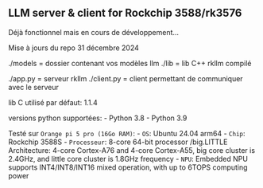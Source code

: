 ## LLM server & client for Rockchip 3588/rk3576

Déjà fonctionnel mais en cours de développement...

Mise à jours du repo 31 décembre 2024

./models = dossier contenant vos modèles llm
./lib    = lib C++ rkllm compilé

./app.py = serveur rkllm
./client.py = client permettant de communiquer avec le serveur


lib C utilisé par défaut: 1.1.4

versions python supportées:
    - Python 3.8
    - Python 3.9


Testé sur `Orange pi 5 pro (16Go RAM)`:
    - `OS`: Ubuntu 24.04 arm64
    - `Chip`: Rockchip 3588S
    - `Processeur`: 8-core 64-bit processor /big.LITTLE Architecture: 4-core Cortex-A76 and 4-core Cortex-A55, big core cluster is 2.4GHz, and little core cluster is 1.8GHz frequency
    - `NPU`: Embedded NPU supports INT4/INT8/INT16 mixed operation, with up to 6TOPS computing power